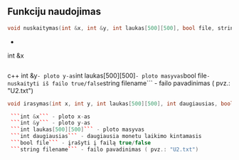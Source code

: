 ## Funkciju naudojimas

```c++
void nuskaitymas(int &x, int &y, int laukas[500][500], bool file, string filename)
```
- ```c++
int &x 
``` - ploto x-as
 ``` 
c++ int &y``` - ploto y-as
 ```int laukas[500][500]``` - ploto masyvas
 ```bool file``` - nuskaityti iš failo true/false
 ```string filename``` - failo pavadinimas ( pvz.: "U2.txt")

```c++
void irasymas(int x, int y, int laukas[500][500], int daugiausias, bool file, string filename)```

 ```int &x``` - ploto x-as
 ```int &y``` - ploto y-as
 ```int laukas[500][500]``` - ploto masyvas
 ```int daugiausias``` - daugiausia monetu laikimo kintamasis
 ```bool file``` - įrašyti į failą true/false
 ```string filename``` - failo pavadinimas ( pvz.: "U2.txt")
